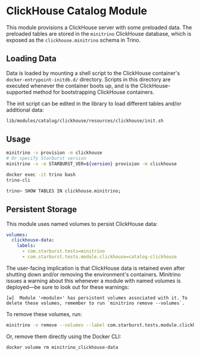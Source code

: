 # ClickHouse Catalog Module

This module provisions a ClickHouse server with some preloaded data. The
preloaded tables are stored in the `minitrino` ClickHouse database, which is
exposed as the `clickhouse.minitrino` schema in Trino.

## Loading Data

Data is loaded by mounting a shell script to the ClickHouse container's
`docker-entrypoint-initdb.d/` directory. Scripts in this directory are executed
whenever the container boots up, and is the ClickHouse-supported method for
bootstrapping ClickHouse containers.

The init script can be edited in the library to load different tables and/or
additional data:

```sh
lib/modules/catalog/clickhouse/resources/clickhouse/init.sh
```

## Usage

```sh
minitrino -v provision -m clickhouse
# Or specify Starburst version
minitrino -v -e STARBURST_VER=${version} provision -m clickhouse

docker exec -it trino bash 
trino-cli

trino> SHOW TABLES IN clickhouse.minitrino;
```

## Persistent Storage

This module uses named volumes to persist ClickHouse data:

```yaml
volumes:
  clickhouse-data:
    labels:
      - com.starburst.tests=minitrino
      - com.starburst.tests.module.clickhouse=catalog-clickhouse
```

The user-facing implication is that ClickHouse data is retained even after
shutting down and/or removing the environment's containers. Minitrino issues a
warning about this whenever a module with named volumes is deployed––be sure to
look out for these warnings:

```log
[w]  Module '<module>' has persistent volumes associated with it. To delete these volumes, remember to run `minitrino remove --volumes`.
```

To remove these volumes, run:

```sh
minitrino -v remove --volumes --label com.starburst.tests.module.clickhouse=catalog-clickhouse
```
  
Or, remove them directly using the Docker CLI:

```sh
docker volume rm minitrino_clickhouse-data
```
